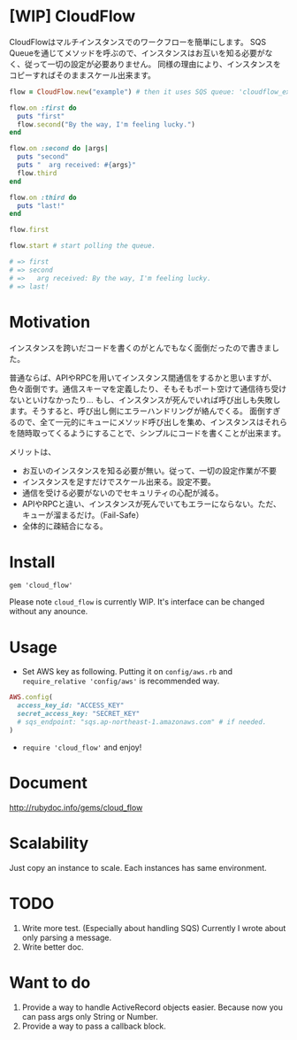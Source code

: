 [WIP] CloudFlow
=========

CloudFlowはマルチインスタンスでのワークフローを簡単にします。
SQS Queueを通じてメソッドを呼ぶので、インスタンスはお互いを知る必要がなく、従って一切の設定が必要ありません。
同様の理由により、インスタンスをコピーすればそのままスケール出来ます。

```ruby
flow = CloudFlow.new("example") # then it uses SQS queue: 'cloudflow_example'

flow.on :first do
  puts "first"
  flow.second("By the way, I'm feeling lucky.")
end

flow.on :second do |args|
  puts "second"
  puts "  arg received: #{args}"
  flow.third
end

flow.on :third do
  puts "last!"
end

flow.first

flow.start # start polling the queue.

# => first 
# => second
# =>   arg received: By the way, I'm feeling lucky.
# => last!
```

Motivation
=========

インスタンスを跨いだコードを書くのがとんでもなく面倒だったので書きました。

普通ならば、APIやRPCを用いてインスタンス間通信をするかと思いますが、色々面倒です。通信スキーマを定義したり、そもそもポート空けて通信待ち受けないといけなかったり…
もし、インスタンスが死んでいれば呼び出しも失敗します。そうすると、呼び出し側にエラーハンドリングが絡んでくる。
面倒すぎるので、全て一元的にキューにメソッド呼び出しを集め、インスタンスはそれらを随時取ってくるようにすることで、シンプルにコードを書くことが出来ます。

メリットは、

- お互いのインスタンスを知る必要が無い。従って、一切の設定作業が不要
- インスタンスを足すだけでスケール出来る。設定不要。
- 通信を受ける必要がないのでセキュリティの心配が減る。
- APIやRPCと違い、インスタンスが死んでいてもエラーにならない。ただ、キューが溜まるだけ。（Fail-Safe）
- 全体的に疎結合になる。

Install
=========

`gem 'cloud_flow'`

Please note `cloud_flow` is currently WIP.
It's interface can be changed without any anounce.

Usage
=========

- Set AWS key as following. Putting it on `config/aws.rb` and `require_relative 'config/aws'` is recommended way.

```ruby
AWS.config(
  access_key_id: "ACCESS_KEY"
  secret_access_key: "SECRET_KEY"
  # sqs_endpoint: "sqs.ap-northeast-1.amazonaws.com" # if needed.
)
```

- `require 'cloud_flow'` and enjoy!


Document
=========

http://rubydoc.info/gems/cloud_flow

Scalability
=========

Just copy an instance to scale. Each instances has same environment.

TODO
=========
1. Write more test. (Especially about handling SQS) Currently I wrote about only parsing a message. 
2. Write better doc.

Want to do
========
1. Provide a way to handle ActiveRecord objects easier. Because now you can pass args only String or Number.
2. Provide a way to pass a callback block.

